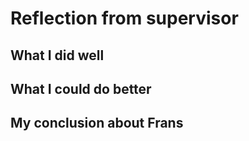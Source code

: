 # Reflection from supervisor

## What I did well

## What I could do better

## My conclusion about Frans
